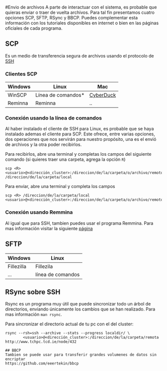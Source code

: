 #Envio de archivos
A parte de interactuar con el sistema, es probable que quieras enviar o traer de vuelta archivos. Para tal fin presentamos cuatro opciones SCP, SFTP, RSync y BBCP. Puedes complementar esta información con los tutoriales disponibles en internet o bien en las páginas oficiales de cada programa.

## SCP
Es un medio de transferencia segura de archivos usando el protocolo de [SSH](SSH.md)

### Clientes SCP
Windows | Linux | Mac |
------------ | ------------- | -----------|
WinSCP | Línea de comandos* | [CyberDuck](https://cyberduck.io/) |
Reminna | Reminna | .. |

### Conexión usando la línea de comandos
Al haber instalado el cliente de SSH para Linux, es probable que se haya instalado ademas el cliente para SCP. Este ofrece, entre varias opciones, dos operaciones que nos servirán para nuestro propósito, una es el envió de archivos y la otra poder recibirlos.

Para recibirlos, abre una terminal y completas los campos del siguiente comando (si quieres traer una carpeta, agrega la opción `R`)

```
scp <R> <usuario>@<dirección_cluster>:/direccion/de/la/carpeta/o/archivo/remoto /direccion/de/la/carpeta/local
```

Para enviar, abre una terminal y completa los campos
```
scp <R> /direccion/de/la/carpeta/local <usuario>@<dirección_cluster>:/direccion/de/la/carpeta/o/archivo/remoto 
```

### Conexión usando Remmina
Al igual que para SSH, tambien puedes usar el programa Remmina. Para mas información visitar la siguiente [página](http://www.remmina.org/wp/)

## SFTP

Windows | Linux
------------ | -------------
Fillezilla | Fillezila
... | línea de comandos

## RSync sobre SSH
Rsync es un programa muy útil que puede sincronizar todo un árbol de directorios, enviando únicamente los cambios que se han realizado. Para mas información `man rsync`.

Para sincronizar el directorio actual de tu pc con el del cluster:
```
rsync --rsh=ssh --archive --stats --progress localdir/ \
        <usuario>@<dirección_cluster>:/direccion/de/la/carpeta/remota
http://www.tchpc.tcd.ie/node/432

## BBCP
Tambien se puede usar para transferir grandes volumenes de datos sin encriptar
https://github.com/eeertekin/bbcp
```
